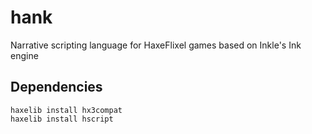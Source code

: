 # hank
Narrative scripting language for HaxeFlixel games based on Inkle's Ink engine

## Dependencies

```
haxelib install hx3compat
haxelib install hscript
```